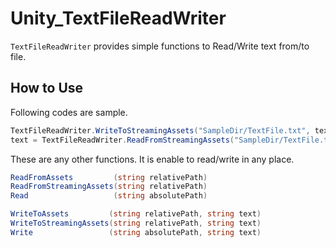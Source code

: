 # Unity_TextFileReadWriter

``TextFileReadWriter`` provides simple functions to Read/Write text from/to file.

## How to Use

Following codes are sample.

```csharp
TextFileReadWriter.WriteToStreamingAssets("SampleDir/TextFile.txt", text);
text = TextFileReadWriter.ReadFromStreamingAssets("SampleDir/TextFile.txt").text;
```

These are any other functions. It is enable to read/write in any place.

```csharp
ReadFromAssets         (string relativePath)
ReadFromStreamingAssets(string relativePath)
Read                   (string absolutePath)

WriteToAssets         (string relativePath, string text)
WriteToStreamingAssets(string relativePath, string text)
Write                 (string absolutePath, string text)
```
